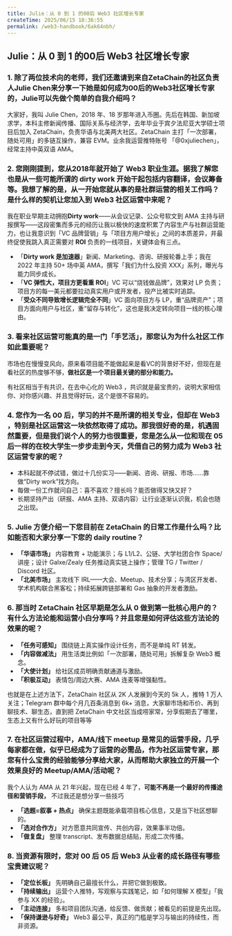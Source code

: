 ```yaml
---
title: Julie：从 0 到 1 的00后 Web3 社区增长专家
createTime: 2025/06/15 18:36:55
permalink: /web3-handbook/6ak64nbh/
---
```

## Julie：从 0 到 1 的00后 Web3 社区增长专家

### 1. 除了两位技术向的老师，我们还邀请到来自ZetaChain的社区负责人Julie Chen来分享一下她是如何成为00后的Web3社区增长专家的，Julie可以先做个简单的自我介绍吗？
    
大家好，我叫 Julie Chen，2018 年、18 岁那年进入币圈。先后在韩国、新加坡求学，本科主修新闻传播、国际关系与经济学，去年毕业于宾夕法尼亚大学硕士项目后加入 ZetaChain，负责华语与北美两大社区。ZetaChain 主打「一次部署，随处可用」的多链互操作，兼容 EVM。业余我运营推特账号 「@0xjuliechen」，经常主持中英双语 AMA。
    
### 2. 您刚刚提到，您从2018年就开始了 Web3 职业生涯。据我了解您也是从一些可能所谓的 dirty work 开始干起包括内容翻译，会议筹备等。我想了解的是，从一开始您就从事的是社群运营的相关工作吗？是什么样的契机让您加入到 Web3 社区运营中来呢？
    
我在职业早期主动拥抱**Dirty work**——从会议记录、公众号软文到 AMA 主持与研报撰写——这段密集而多元的经历让我以极快的速度积累了内容生产与社群运营能力，也让我意识到「VC 品牌营销」与「项目方用户增长」之间的本质差异，并最终促使我跳入真正需要对 **ROI** 负责的一线项目，关键体会有三点。
    
- 「**Dirty work 是加速器**」新闻、Marketing、咨询、研报轮番上手；我在 2022 年主持 50+ 场中英 AMA，撰写「我们为什么投资 XXX」系列，曝光与能力同步成长。
- 「**VC 弹性大，项目方更看重 ROI**」VC 可以“烧钱做品牌”，效果对 LP 负责；项目方的每一美元都要拉动真实用户或开发者，投产比被实时追踪。
- 「**受众不同导致增长逻辑完全不同**」VC 面向项目方与 LP，重“品牌资产”；项目方面向用户与社区，重“留存与转化”，这也是我决定转向项目一线的核心理由。
    
### 3. 看来社区运营可能真的是一门「手艺活」，那您认为为什么社区工作如此重要呢？
    
市场也在慢慢变风向，原来看项目能不能做起来是看VC的背景好不好，但现在是看社区的热度够不够，**做社区是一个项目最关键的部分和能力。**
    
有社区相当于有共识，在去中心化的 Web3 ，共识就是最宝贵的，说明大家相信你、对你感兴趣、并且觉得好玩，这个是很不容易的。
    
### 4. 您作为一名 00 后，学习的并不是所谓的相关专业，但却在 Web3 ，特别是社区运营这一块依然取得了成功。那我很好奇的是，机遇固然重要，但是我们说个人的努力也很重要，您是怎么从一位和现在 05 后一样的在校大学生一步步走到今天，凭借自己的努力成为 Web3 社区运营专家的呢？
    
- 本科起就不停试错，做过十几份实习——新闻、咨询、研报、市场……靠做“Dirty work”找方向。
- 每做一份工作就问自己：喜不喜欢？擅长吗？能否做得又快又好？
- 长期坚持产出（研报、AMA 主持、双语内容）让行业逐渐认识我，机会也随之出现。
    
### 5. Julie 方便介绍一下您目前在 ZetaChain 的日常工作是什么吗？比如能否和大家分享一下您的 daily routine？
    
- **「华语市场」** 内容教育 + 功能演示；与 L1/L2、公链、大学社团合作 Space/讲座；设计 Galxe/Zealy 任务推动真实链上操作；管理 TG / Twitter / Discord 社区。
- **「北美市场」** 主攻线下 IRL——大会、Meetup、技术分享；与湾区开发者、学术机构联合黑客松；持续拓展跨链部署和 Gas 抽象的开发者激励。
    
### 6. 那当时 ZetaChain 社区早期是怎么从 0 做到第一批核心用户的？有什么方法论能和运营小白分享吗？并且您是如何评估这些方法论的效果的呢？
    
- **「任务可感知」** 围绕链上真实操作设计任务，而不是单纯 RT 转发。
- **「内容做减法」** 用生活类比例如「一次部署，随处可用」拆解复杂 Web3 概念。
- **「大使计划」** 给社区成员明确贡献通道与激励。
- **「积极互动」** 表情包/周边大赛、AMA 连麦等增强黏性。
    
也就是在上述方法下，ZetaChain 社区从 2K 人发展到今天的 5k 人，推特 1 万人关注；Telegram 群中每个月几百条消息到 6k+ 消息，大家聊市场和币价、再到聊技术、聊生态，直到把 ZetaChain 中文社区当成唠家常，分享假期去了哪里，生态上又有什么好玩的项目等等
    
### 7. 在社区运营过程中，AMA/线下 meetup 是常见的运营手段，几乎每家都在做，似乎已经成为了运营的必需品，作为社区运营专家，那您有什么宝贵的经验能够分享给大家，从而帮助大家独立的开展一个效果良好的 Meetup/AMA/活动呢？
    
我个人认为 AMA 从 21 年兴起，现在已经 4 年了，**可能不再是一个最好的传播途径和营销手段，** 不过我还是想分享一些技巧
    
- **「选题=叙事 + 热点」** 确保主题既能承载项目核心信息，又是当下社区想聊的。
- **「选对合作方」** 对方愿意共同宣传、共创内容，效果事半功倍。
- **「做复盘」** 整理 transcript、发布数据总结贴，形成二次传播。
    
### 8. 当资源有限时，您对 00 后 05 后 Web3 从业者的成长路径有哪些宝贵建议呢？
    
- **「定位长板」** 先明确自己最擅长什么，并把它做到极致。
- **「持续输出」** 运营个人推特，写观察与实践笔记，如「如何理解 X 模型」「我参与 XX 的经验」。
- **「主动连接」** 多和项目团队沟通，给反馈、做贡献；被看见的前提是先出现。
- **「保持谦逊与好奇」** Web3 最公平，真正的门槛是学习与输出的持续性，而非资源。